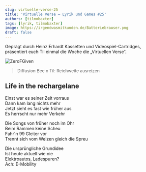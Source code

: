 ```yaml
---
slug: virtuelle-verse-25
title: 'Virtuelle Verse – Lyrik und Games #25'
authors: [tilmobaxter]
tags: [lyrik, tilmobaxter]
image: https://irgendwasmitkunden.de/Batteriebrauser.png
draft: false
---
```


Geprägt durch Heinz Erhardt Kassetten und Videospiel-Cartridges, präsentiert euch Til einmal die Woche die „Virtuellen Verse“.
<!--truncate-->

![ZeroFGiven](https://irgendwasmitkunden.de/Batteriebrauser.png)
> Diffusion Bee x Til: Reichweite ausreizen

## Life in the rechargelane

Einst war es seiner Zeit vorraus  
Dann kam lang nichts mehr  
Jetzt sieht es fast wie früher aus  
Es herrscht nur mehr Verkehr  

Die Songs von früher noch im Ohr  
Beim Rammen keine Scheu  
Fahr'n 99 Gleiter vor  
Trennt sich vom Weizen gleich die Spreu

Die ursprüngliche Grundidee  
Ist heute aktuell wie nie  
Elektroautos, Ladespuren?  
Ach: E-Mobility  

